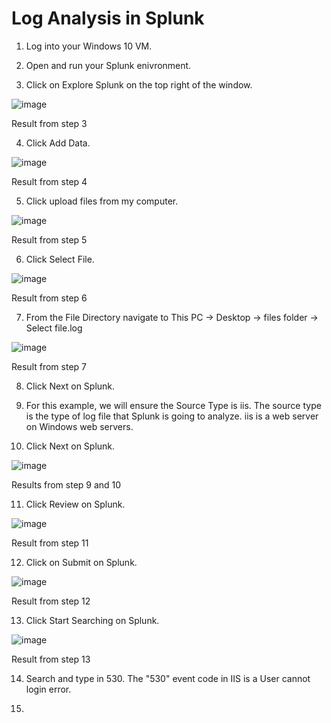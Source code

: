# Log Analysis in Splunk

1. Log into your Windows 10 VM.

2. Open and run your Splunk enivronment.

3. Click on Explore Splunk on the top right of the window.

![image](https://github.com/user-attachments/assets/e07aed0e-3cd7-49b4-817c-a61a0290017c)

Result from step 3

4. Click Add Data.

![image](https://github.com/user-attachments/assets/c492afcd-10f8-4498-997b-2c3bbfc7c93e)

Result from step 4

5. Click upload files from my computer.

![image](https://github.com/user-attachments/assets/06de4224-3613-43ff-8c2e-a58ce8e09bfa)

Result from step 5

6. Click Select File.

![image](https://github.com/user-attachments/assets/41472e5a-8468-4b42-8cde-a9159c84505f)

Result from step 6

7. From the File Directory navigate to This PC -> Desktop -> files folder -> Select file.log

![image](https://github.com/user-attachments/assets/45b707c4-4aaf-4d07-948d-33e470d315be)

Result from step 7

8. Click Next on Splunk.

9. For this example, we will ensure the Source Type is iis. The source type is the type of log file that Splunk is going to analyze. iis is a web server on Windows web servers.

10. Click Next on Splunk.

![image](https://github.com/user-attachments/assets/0773db45-2177-4c5f-b908-534a955b61f2)

Results from step 9 and 10

11. Click Review on Splunk.

![image](https://github.com/user-attachments/assets/cf4290b3-44e1-4309-82c6-b83585de734b)

Result from step 11

12. Click on Submit on Splunk.

![image](https://github.com/user-attachments/assets/7a7575b2-643e-4363-9549-303494dffdc3)

Result from step 12

13. Click Start Searching on Splunk.

![image](https://github.com/user-attachments/assets/adcb5661-14ce-4d2c-8eeb-79515db928ae)

Result from step 13

14. Search and type in 530. The "530" event code in IIS is a User cannot login error.



15. 
